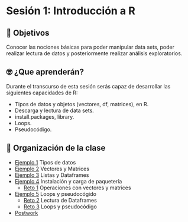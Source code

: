 # Sesión 1: Introducción a R

## :dart: Objetivos

Conocer las nociones básicas para poder manipular data sets, poder realizar lectura de datos y posteriormente realizar análisis exploratorios.

## 🤓 ¿Que aprenderán? 

Durante el transcurso de esta sesión serás capaz de desarrollar las siguientes capacidades de R:

- Tipos de datos y objetos (vectores, df, matrices), en R.
- Descarga y lectura de data sets.
- install.packages, library.
- Loops.
- Pseudocódigo.


## 📂 Organización de la clase

- [Ejemplo 1](https://github.com/beduExpert/Programacion-R-Santander-2022/tree/master/Sesion-01/Ejemplo-01) Tipos de datos
- [Ejemplo 2](https://github.com/beduExpert/Programacion-R-Santander-2022/tree/master/Sesion-01/Ejemplo-02) Vectores y Matrices
- [Ejemplo 3](https://github.com/beduExpert/Programacion-R-Santander-2022/tree/master/Sesion-01/Ejemplo-03) Listas y Dataframes
- [Ejemplo 4](https://github.com/beduExpert/Programacion-R-Santander-2022/tree/master/Sesion-01/Ejemplo-04) Instalación y carga de paquetería
    - [Reto 1](https://github.com/beduExpert/Programacion-R-Santander-2022/tree/main/Sesion-01/Reto-01) Operaciones con vectores y matrices
- [Ejemplo 5](https://github.com/beduExpert/Programacion-R-Santander-2022/tree/master/Sesion-01/Ejemplo-05) Loops y pseudocógido
    - [Reto 2](https://github.com/beduExpert/Programacion-R-Santander-2022/tree/master/Sesion-01/Reto-02) Lectura de Dataframes
    - [Reto 3](https://github.com/beduExpert/Programacion-R-Santander-2022/tree/master/Sesion-01/Reto-03) Loops y pseudocódigo
- [Postwork](https://github.com/beduExpert/Programacion-R-Santander-2022/tree/master/Sesion-01/Postwork)






